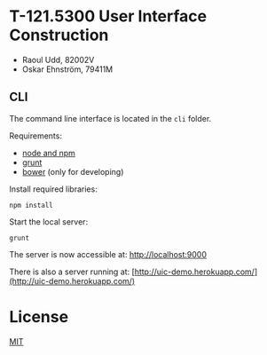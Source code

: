 # T-121.5300 User Interface Construction

* Raoul Udd, 82002V
* Oskar Ehnström, 79411M

## CLI

The command line interface is located in the `cli` folder.

Requirements:
* [node and npm](http://nodejs.org/download/)
* [grunt](http://gruntjs.com/)
* [bower](http://bower.io/) (only for developing)

Install required libraries:
```
npm install
```

Start the local server:
```
grunt
```

The server is now accessible at: [http://localhost:9000](http://localhost:9000)

There is also a server running at: [http://uic-demo.herokuapp.com/](http://uic-demo.herokuapp.com/)

# License

[MIT](http://opensource.org/licenses/MIT)